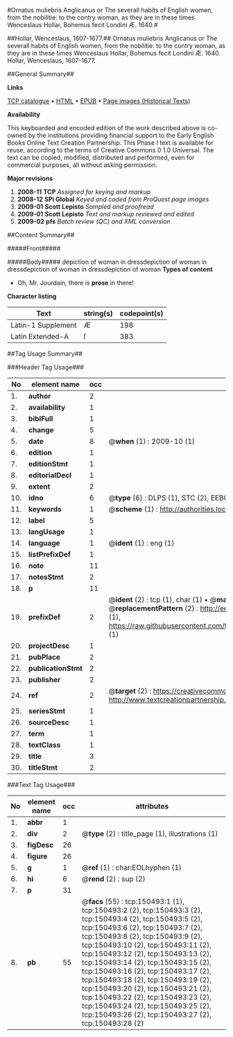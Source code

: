 #Ornatus muliebris Anglicanus or The severall habits of English women, from the nobilitie: to the contry woman, as they are in these times Wenceslaus Hollar, Bohemus fecit Londini Æ. 1640.#

##Hollar, Wenceslaus, 1607-1677.##
Ornatus muliebris Anglicanus or The severall habits of English women, from the nobilitie: to the contry woman, as they are in these times Wenceslaus Hollar, Bohemus fecit Londini Æ. 1640.
Hollar, Wenceslaus, 1607-1677.

##General Summary##

**Links**

[TCP catalogue](http://www.ota.ox.ac.uk/tcp/)  • 
[HTML](http://tei.it.ox.ac.uk/tcp/Texts-HTML/free/A72/A72340.html)  • 
[EPUB](http://tei.it.ox.ac.uk/tcp/Texts-EPUB/free/A72/A72340.epub) • 
[Page images (Historical Texts)](https://data.historicaltexts.jisc.ac.uk/view?pubId=eebo-99857067e&pageId=eebo-99857067e-150493-1)

**Availability**

This keyboarded and encoded edition of the
	       work described above is co-owned by the institutions
	       providing financial support to the Early English Books
	       Online Text Creation Partnership. This Phase I text is
	       available for reuse, according to the terms of Creative
	       Commons 0 1.0 Universal. The text can be copied,
	       modified, distributed and performed, even for
	       commercial purposes, all without asking permission.

**Major revisions**

1. __2008-11__ __TCP__ *Assigned for keying and markup*
1. __2008-12__ __SPi Global__ *Keyed and coded from ProQuest page images*
1. __2009-01__ __Scott Lepisto__ *Sampled and proofread*
1. __2009-01__ __Scott Lepisto__ *Text and markup reviewed and edited*
1. __2009-02__ __pfs__ *Batch review (QC) and XML conversion*

##Content Summary##

#####Front#####

#####Body#####
depiction of woman in dressdepiction of woman in dressdepiction of woman in dressdepiction of woman 
**Types of content**

  * Oh, Mr. Jourdain, there is **prose** in there!

**Character listing**


|Text|string(s)|codepoint(s)|
|---|---|---|
|Latin-1 Supplement|Æ|198|
|Latin Extended-A|ſ|383|

##Tag Usage Summary##

###Header Tag Usage###

|No|element name|occ|attributes|
|---|---|---|---|
|1.|__author__|2||
|2.|__availability__|1||
|3.|__biblFull__|1||
|4.|__change__|5||
|5.|__date__|8| @__when__ (1) : 2009-10 (1)|
|6.|__edition__|1||
|7.|__editionStmt__|1||
|8.|__editorialDecl__|1||
|9.|__extent__|2||
|10.|__idno__|6| @__type__ (6) : DLPS (1), STC (2), EEBO-CITATION (1), PROQUEST (1), VID (1)|
|11.|__keywords__|1| @__scheme__ (1) : http://authorities.loc.gov/ (1)|
|12.|__label__|5||
|13.|__langUsage__|1||
|14.|__language__|1| @__ident__ (1) : eng (1)|
|15.|__listPrefixDef__|1||
|16.|__note__|11||
|17.|__notesStmt__|2||
|18.|__p__|11||
|19.|__prefixDef__|2| @__ident__ (2) : tcp (1), char (1)  •  @__matchPattern__ (2) : ([0-9\-]+):([0-9IVX]+) (1), (.+) (1)  •  @__replacementPattern__ (2) : http://eebo.chadwyck.com/downloadtiff?vid=$1&page=$2 (1), https://raw.githubusercontent.com/textcreationpartnership/Texts/master/tcpchars.xml#$1 (1)|
|20.|__projectDesc__|1||
|21.|__pubPlace__|2||
|22.|__publicationStmt__|2||
|23.|__publisher__|2||
|24.|__ref__|2| @__target__ (2) : https://creativecommons.org/publicdomain/zero/1.0/ (1), http://www.textcreationpartnership.org/docs/. (1)|
|25.|__seriesStmt__|1||
|26.|__sourceDesc__|1||
|27.|__term__|1||
|28.|__textClass__|1||
|29.|__title__|3||
|30.|__titleStmt__|2||


###Text Tag Usage###

|No|element name|occ|attributes|
|---|---|---|---|
|1.|__abbr__|1||
|2.|__div__|2| @__type__ (2) : title_page (1), illustrations (1)|
|3.|__figDesc__|26||
|4.|__figure__|26||
|5.|__g__|1| @__ref__ (1) : char:EOLhyphen (1)|
|6.|__hi__|6| @__rend__ (2) : sup (2)|
|7.|__p__|31||
|8.|__pb__|55| @__facs__ (55) : tcp:150493:1 (1), tcp:150493:2 (2), tcp:150493:3 (2), tcp:150493:4 (2), tcp:150493:5 (2), tcp:150493:6 (2), tcp:150493:7 (2), tcp:150493:8 (2), tcp:150493:9 (2), tcp:150493:10 (2), tcp:150493:11 (2), tcp:150493:12 (2), tcp:150493:13 (2), tcp:150493:14 (2), tcp:150493:15 (2), tcp:150493:16 (2), tcp:150493:17 (2), tcp:150493:18 (2), tcp:150493:19 (2), tcp:150493:20 (2), tcp:150493:21 (2), tcp:150493:22 (2), tcp:150493:23 (2), tcp:150493:24 (2), tcp:150493:25 (2), tcp:150493:26 (2), tcp:150493:27 (2), tcp:150493:28 (2)|

